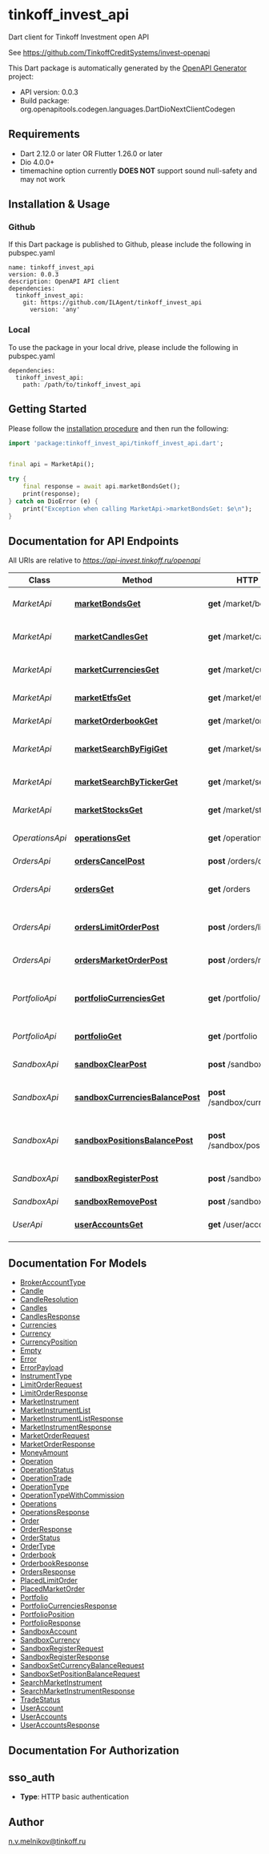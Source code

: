 # tinkoff_invest_api
Dart client for Tinkoff Investment open API 

See https://github.com/TinkoffCreditSystems/invest-openapi

This Dart package is automatically generated by the [OpenAPI Generator](https://openapi-generator.tech) project:

- API version: 0.0.3
- Build package: org.openapitools.codegen.languages.DartDioNextClientCodegen

## Requirements

* Dart 2.12.0 or later OR Flutter 1.26.0 or later
* Dio 4.0.0+
* timemachine option currently **DOES NOT** support sound null-safety and may not work

## Installation & Usage

### Github
If this Dart package is published to Github, please include the following in pubspec.yaml
```
name: tinkoff_invest_api
version: 0.0.3
description: OpenAPI API client
dependencies:
  tinkoff_invest_api:
    git: https://github.com/ILAgent/tinkoff_invest_api
      version: 'any'
```

### Local
To use the package in your local drive, please include the following in pubspec.yaml
```
dependencies:
  tinkoff_invest_api:
    path: /path/to/tinkoff_invest_api
```

## Getting Started

Please follow the [installation procedure](#installation--usage) and then run the following:

```dart
import 'package:tinkoff_invest_api/tinkoff_invest_api.dart';


final api = MarketApi();

try {
    final response = await api.marketBondsGet();
    print(response);
} catch on DioError (e) {
    print("Exception when calling MarketApi->marketBondsGet: $e\n");
}

```

## Documentation for API Endpoints

All URIs are relative to *https://api-invest.tinkoff.ru/openapi*

Class | Method | HTTP request | Description
------------ | ------------- | ------------- | -------------
*MarketApi* | [**marketBondsGet**](doc/MarketApi.md#marketbondsget) | **get** /market/bonds | Получение списка облигаций
*MarketApi* | [**marketCandlesGet**](doc/MarketApi.md#marketcandlesget) | **get** /market/candles | Получение исторических свечей по FIGI
*MarketApi* | [**marketCurrenciesGet**](doc/MarketApi.md#marketcurrenciesget) | **get** /market/currencies | Получение списка валютных пар
*MarketApi* | [**marketEtfsGet**](doc/MarketApi.md#marketetfsget) | **get** /market/etfs | Получение списка ETF
*MarketApi* | [**marketOrderbookGet**](doc/MarketApi.md#marketorderbookget) | **get** /market/orderbook | Получение стакана по FIGI
*MarketApi* | [**marketSearchByFigiGet**](doc/MarketApi.md#marketsearchbyfigiget) | **get** /market/search/by-figi | Получение инструмента по FIGI
*MarketApi* | [**marketSearchByTickerGet**](doc/MarketApi.md#marketsearchbytickerget) | **get** /market/search/by-ticker | Получение инструмента по тикеру
*MarketApi* | [**marketStocksGet**](doc/MarketApi.md#marketstocksget) | **get** /market/stocks | Получение списка акций
*OperationsApi* | [**operationsGet**](doc/OperationsApi.md#operationsget) | **get** /operations | Получение списка операций
*OrdersApi* | [**ordersCancelPost**](doc/OrdersApi.md#orderscancelpost) | **post** /orders/cancel | Отмена заявки
*OrdersApi* | [**ordersGet**](doc/OrdersApi.md#ordersget) | **get** /orders | Получение списка активных заявок
*OrdersApi* | [**ordersLimitOrderPost**](doc/OrdersApi.md#orderslimitorderpost) | **post** /orders/limit-order | Создание лимитной заявки
*OrdersApi* | [**ordersMarketOrderPost**](doc/OrdersApi.md#ordersmarketorderpost) | **post** /orders/market-order | Создание рыночной заявки
*PortfolioApi* | [**portfolioCurrenciesGet**](doc/PortfolioApi.md#portfoliocurrenciesget) | **get** /portfolio/currencies | Получение валютных активов клиента
*PortfolioApi* | [**portfolioGet**](doc/PortfolioApi.md#portfolioget) | **get** /portfolio | Получение портфеля клиента
*SandboxApi* | [**sandboxClearPost**](doc/SandboxApi.md#sandboxclearpost) | **post** /sandbox/clear | Удаление всех позиций
*SandboxApi* | [**sandboxCurrenciesBalancePost**](doc/SandboxApi.md#sandboxcurrenciesbalancepost) | **post** /sandbox/currencies/balance | Выставление баланса по валютным позициям
*SandboxApi* | [**sandboxPositionsBalancePost**](doc/SandboxApi.md#sandboxpositionsbalancepost) | **post** /sandbox/positions/balance | Выставление баланса по инструментным позициям
*SandboxApi* | [**sandboxRegisterPost**](doc/SandboxApi.md#sandboxregisterpost) | **post** /sandbox/register | Регистрация клиента в sandbox
*SandboxApi* | [**sandboxRemovePost**](doc/SandboxApi.md#sandboxremovepost) | **post** /sandbox/remove | Удаление счета
*UserApi* | [**userAccountsGet**](doc/UserApi.md#useraccountsget) | **get** /user/accounts | Получение брокерских счетов клиента


## Documentation For Models

 - [BrokerAccountType](doc/BrokerAccountType.md)
 - [Candle](doc/Candle.md)
 - [CandleResolution](doc/CandleResolution.md)
 - [Candles](doc/Candles.md)
 - [CandlesResponse](doc/CandlesResponse.md)
 - [Currencies](doc/Currencies.md)
 - [Currency](doc/Currency.md)
 - [CurrencyPosition](doc/CurrencyPosition.md)
 - [Empty](doc/Empty.md)
 - [Error](doc/Error.md)
 - [ErrorPayload](doc/ErrorPayload.md)
 - [InstrumentType](doc/InstrumentType.md)
 - [LimitOrderRequest](doc/LimitOrderRequest.md)
 - [LimitOrderResponse](doc/LimitOrderResponse.md)
 - [MarketInstrument](doc/MarketInstrument.md)
 - [MarketInstrumentList](doc/MarketInstrumentList.md)
 - [MarketInstrumentListResponse](doc/MarketInstrumentListResponse.md)
 - [MarketInstrumentResponse](doc/MarketInstrumentResponse.md)
 - [MarketOrderRequest](doc/MarketOrderRequest.md)
 - [MarketOrderResponse](doc/MarketOrderResponse.md)
 - [MoneyAmount](doc/MoneyAmount.md)
 - [Operation](doc/Operation.md)
 - [OperationStatus](doc/OperationStatus.md)
 - [OperationTrade](doc/OperationTrade.md)
 - [OperationType](doc/OperationType.md)
 - [OperationTypeWithCommission](doc/OperationTypeWithCommission.md)
 - [Operations](doc/Operations.md)
 - [OperationsResponse](doc/OperationsResponse.md)
 - [Order](doc/Order.md)
 - [OrderResponse](doc/OrderResponse.md)
 - [OrderStatus](doc/OrderStatus.md)
 - [OrderType](doc/OrderType.md)
 - [Orderbook](doc/Orderbook.md)
 - [OrderbookResponse](doc/OrderbookResponse.md)
 - [OrdersResponse](doc/OrdersResponse.md)
 - [PlacedLimitOrder](doc/PlacedLimitOrder.md)
 - [PlacedMarketOrder](doc/PlacedMarketOrder.md)
 - [Portfolio](doc/Portfolio.md)
 - [PortfolioCurrenciesResponse](doc/PortfolioCurrenciesResponse.md)
 - [PortfolioPosition](doc/PortfolioPosition.md)
 - [PortfolioResponse](doc/PortfolioResponse.md)
 - [SandboxAccount](doc/SandboxAccount.md)
 - [SandboxCurrency](doc/SandboxCurrency.md)
 - [SandboxRegisterRequest](doc/SandboxRegisterRequest.md)
 - [SandboxRegisterResponse](doc/SandboxRegisterResponse.md)
 - [SandboxSetCurrencyBalanceRequest](doc/SandboxSetCurrencyBalanceRequest.md)
 - [SandboxSetPositionBalanceRequest](doc/SandboxSetPositionBalanceRequest.md)
 - [SearchMarketInstrument](doc/SearchMarketInstrument.md)
 - [SearchMarketInstrumentResponse](doc/SearchMarketInstrumentResponse.md)
 - [TradeStatus](doc/TradeStatus.md)
 - [UserAccount](doc/UserAccount.md)
 - [UserAccounts](doc/UserAccounts.md)
 - [UserAccountsResponse](doc/UserAccountsResponse.md)


## Documentation For Authorization


## sso_auth

- **Type**: HTTP basic authentication


## Author

n.v.melnikov@tinkoff.ru



